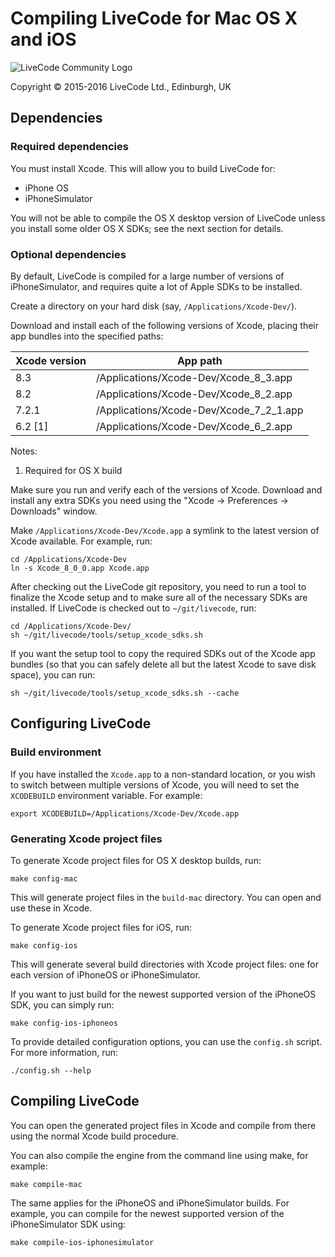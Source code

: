 # Compiling LiveCode for Mac OS X and iOS

![LiveCode Community Logo](http://livecode.com/wp-content/uploads/2015/02/livecode-logo.png)

Copyright © 2015-2016 LiveCode Ltd., Edinburgh, UK

## Dependencies

### Required dependencies

You must install Xcode.  This will allow you to build LiveCode for:

* iPhone OS
* iPhoneSimulator

You will not be able to compile the OS X desktop version of LiveCode
unless you install some older OS X SDKs; see the next section for details.

### Optional dependencies

By default, LiveCode is compiled for a large number of versions of iPhoneSimulator, and requires quite a lot of Apple SDKs to be installed.

Create a directory on your hard disk (say, `/Applications/Xcode-Dev/`).

Download and install each of the following versions of Xcode, placing their app bundles into the specified paths:

| Xcode version | App path                                |
| ------------- | --------------------------------------- |
| 8.3           | /Applications/Xcode-Dev/Xcode_8_3.app   |
| 8.2           | /Applications/Xcode-Dev/Xcode_8_2.app   |
| 7.2.1         | /Applications/Xcode-Dev/Xcode_7_2_1.app |
| 6.2 [1]       | /Applications/Xcode-Dev/Xcode_6_2.app   |

Notes:
1. Required for OS X build

Make sure you run and verify each of the versions of Xcode. Download and install any extra SDKs you need using the "Xcode → Preferences → Downloads" window.

Make `/Applications/Xcode-Dev/Xcode.app` a symlink to the latest version of Xcode available.  For example, run:

    cd /Applications/Xcode-Dev
    ln -s Xcode_8_0_0.app Xcode.app

After checking out the LiveCode git repository, you need to run a tool to finalize the Xcode setup and to make sure all of the necessary SDKs are installed.  If LiveCode is checked out to `~/git/livecode`, run:

    cd /Applications/Xcode-Dev/
    sh ~/git/livecode/tools/setup_xcode_sdks.sh

If you want the setup tool to copy the required SDKs out of the Xcode
app bundles (so that you can safely delete all but the latest Xcode to
save disk space), you can run:

    sh ~/git/livecode/tools/setup_xcode_sdks.sh --cache

## Configuring LiveCode

### Build environment

If you have installed the `Xcode.app` to a non-standard location, or you wish to switch between multiple versions of Xcode, you will need to set the `XCODEBUILD` environment variable.  For example:

    export XCODEBUILD=/Applications/Xcode-Dev/Xcode.app

### Generating Xcode project files

To generate Xcode project files for OS X desktop builds, run:

    make config-mac

This will generate project files in the `build-mac` directory.  You can open and use these in Xcode.

To generate Xcode project files for iOS, run:

    make config-ios

This will generate several build directories with Xcode project files: one for each version of iPhoneOS or iPhoneSimulator.

If you want to just build for the newest supported version of the iPhoneOS SDK, you can simply run:

    make config-ios-iphoneos

To provide detailed configuration options, you can use the `config.sh` script.  For more information, run:

    ./config.sh --help

## Compiling LiveCode

You can open the generated project files in Xcode and compile from there using the normal Xcode build procedure.

You can also compile the engine from the command line using make, for example:

    make compile-mac

The same applies for the iPhoneOS and iPhoneSimulator builds.  For example, you can compile for the newest supported version of the iPhoneSimulator SDK using:

    make compile-ios-iphonesimulator
